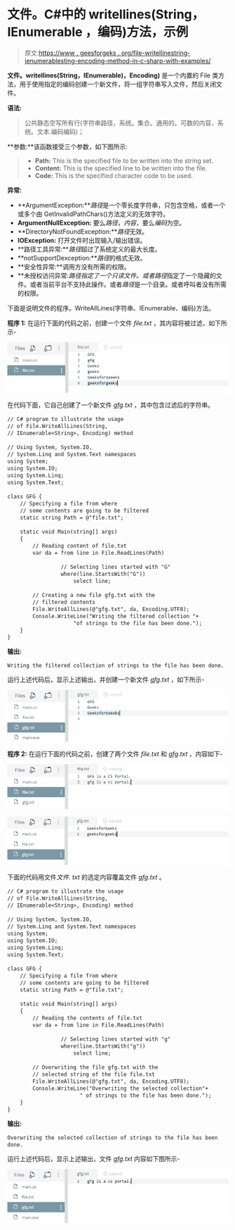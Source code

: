 # 文件。C#中的 writellines(String，IEnumerable <string>，编码)方法，示例</string>

> 原文:[https://www . geesforgeks . org/file-writellinestring-ienumerablesting-encoding-method-in-c-sharp-with-examples/](https://www.geeksforgeeks.org/file-writealllinesstring-ienumerablestring-encoding-method-in-c-sharp-with-examples/)

**文件。writellines(String，IEnumerable)<String>，Encoding)** 是一个内置的 File 类方法，用于使用指定的编码创建一个新文件，将一组字符串写入文件，然后关闭文件。

**语法:**

> 公共静态空写所有行(字符串路径，系统。集合。通用的。可数的<string>内容，系统。文本.编码编码)；</string>

**参数:**该函数接受三个参数，如下图所示:

> *   **Path:** This is the specified file to be written into the string set.
> *   **Content:** This is the specified line to be written into the file.
> *   **Code:** This is the specified character code to be used.

**异常:**

*   **ArgumentException:***路径*是一个零长度字符串，只包含空格，或者一个或多个由 GetInvalidPathChars()方法定义的无效字符。
*   **ArgumentNullException:** 要么*路径*，*内容*，要么*编码*为空。
*   **DirectoryNotFoundException:***路径*无效。
*   **IOException:** 打开文件时出现输入/输出错误。
*   **路径工具异常:***路径*超过了系统定义的最大长度。
*   **notSupportDexception:***路径*的格式无效。
*   **安全性异常:**调用方没有所需的权限。
*   **未授权访问异常:***路径*指定了一个只读文件。或者*路径*指定了一个隐藏的文件。或者当前平台不支持此操作。或者*路径*是一个目录。或者呼叫者没有所需的权限。

下面是说明文件的程序。WriteAllLines(字符串、IEnumerable、编码)方法。

**程序 1:** 在运行下面的代码之前，创建一个文件 *file.txt* ，其内容将被过滤，如下所示-

![file.txt](img/e0f6a65f1a3a57c487984ff46c55e165.png)

在代码下面，它自己创建了一个新文件 *gfg.txt* ，其中包含过滤后的字符串。

```
// C# program to illustrate the usage
// of File.WriteAllLines(String, 
// IEnumerable<String>, Encoding) method

// Using System, System.IO,
// System.Linq and System.Text namespaces
using System;
using System.IO;
using System.Linq;
using System.Text;

class GFG {
    // Specifying a file from where
    // some contents are going to be filtered
    static string Path = @"file.txt";

    static void Main(string[] args)
    {
        // Reading content of file.txt
        var da = from line in File.ReadLines(Path)

                 // Selecting lines started with "G"
                 where(line.StartsWith("G"))
                     select line;

        // Creating a new file gfg.txt with the
        // filtered contents
        File.WriteAllLines(@"gfg.txt", da, Encoding.UTF8);
        Console.WriteLine("Writing the filtered collection "+
                     "of strings to the file has been done.");
    }
}
```

**输出:**

```
Writing the filtered collection of strings to the file has been done.

```

运行上述代码后，显示上述输出，并创建一个新文件 *gfg.txt* ，如下所示-

![gfg.txt](img/7b32cf461b2051c43c931e75f8ac3a7d.png)

**程序 2:** 在运行下面的代码之前，创建了两个文件 *file.txt* 和 *gfg.txt* ，内容如下-

![file.txt](img/e4409cac7b0e8c45fd22d22d3a9fd924.png)

![gfg.txt](img/be399e524630fc72bbef39dedac6ed91.png)

下面的代码用文件*文件. txt* 的选定内容覆盖文件 *gfg.txt* 。

```
// C# program to illustrate the usage
// of File.WriteAllLines(String, 
// IEnumerable<String>, Encoding) method

// Using System, System.IO,
// System.Linq and System.Text namespaces
using System;
using System.IO;
using System.Linq;
using System.Text;

class GFG {
    // Specifying a file from where
    // some contents are going to be filtered
    static string Path = @"file.txt";

    static void Main(string[] args)
    {
        // Reading the contents of file.txt
        var da = from line in File.ReadLines(Path)

                 // Selecting lines started with "g"
                 where(line.StartsWith("g"))
                     select line;

        // Overwriting the file gfg.txt with the
        // selected string of the file file.txt
        File.WriteAllLines(@"gfg.txt", da, Encoding.UTF8);
        Console.WriteLine("Overwriting the selected collection"+
                       " of strings to the file has been done.");
    }
}
```

**输出:**

```
Overwriting the selected collection of strings to the file has been done.

```

运行上述代码后，显示上述输出，文件 *gfg.txt* 内容如下图所示-

![gfg.txt](img/215d4aabb5d435c08dc5b9c09ba88900.png)